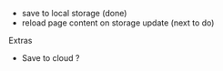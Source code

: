 - save to local storage (done)
- reload page content on storage update (next to do)

Extras
- Save to cloud ?